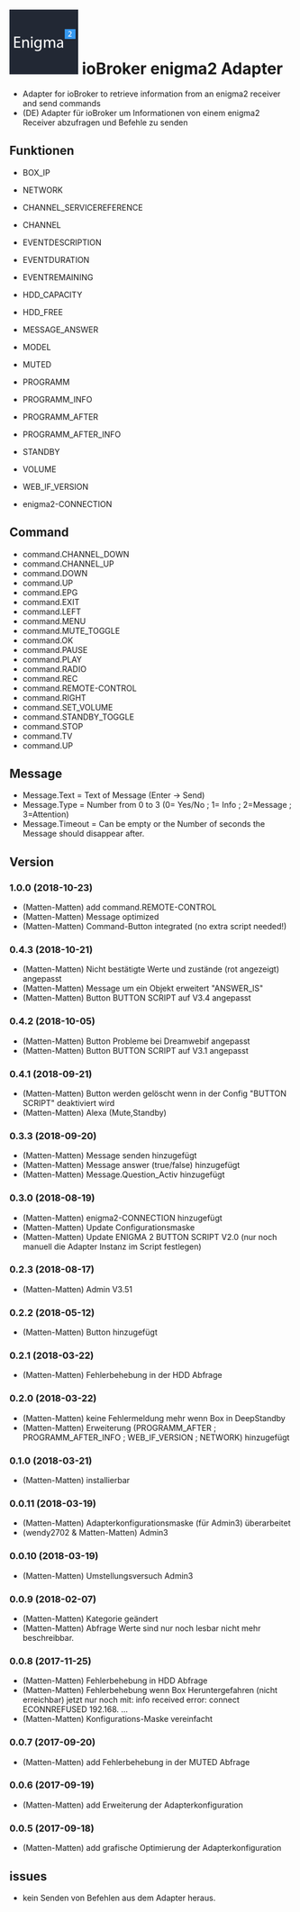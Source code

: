 ![Logo](admin/enigma2.png)
ioBroker enigma2 Adapter
==============
- Adapter for ioBroker to retrieve information from an enigma2 receiver and send commands
- (DE) Adapter für ioBroker um Informationen von einem enigma2 Receiver abzufragen und Befehle zu senden


## Funktionen
- BOX_IP
- NETWORK
- CHANNEL_SERVICEREFERENCE
- CHANNEL
- EVENTDESCRIPTION
- EVENTDURATION
- EVENTREMAINING
- HDD_CAPACITY
- HDD_FREE
- MESSAGE_ANSWER
- MODEL
- MUTED
- PROGRAMM
- PROGRAMM_INFO
- PROGRAMM_AFTER
- PROGRAMM_AFTER_INFO
- STANDBY
- VOLUME
- WEB_IF_VERSION

- enigma2-CONNECTION

## Command
- command.CHANNEL_DOWN
- command.CHANNEL_UP
- command.DOWN
- command.UP
- command.EPG
- command.EXIT
- command.LEFT
- command.MENU
- command.MUTE_TOGGLE
- command.OK
- command.PAUSE
- command.PLAY
- command.RADIO
- command.REC
- command.REMOTE-CONTROL
- command.RIGHT
- command.SET_VOLUME
- command.STANDBY_TOGGLE
- command.STOP
- command.TV
- command.UP

## Message
 - Message.Text           = Text of Message (Enter -> Send)
 - Message.Type           = Number from 0 to 3 (0= Yes/No ; 1= Info ; 2=Message ; 3=Attention)
 - Message.Timeout        = Can be empty or the Number of seconds the Message should disappear after.
 
 
 
## Version

### 1.0.0 (2018-10-23)
* (Matten-Matten)      add command.REMOTE-CONTROL
* (Matten-Matten)      Message optimized
* (Matten-Matten)      Command-Button integrated (no extra script needed!)


### 0.4.3 (2018-10-21)
* (Matten-Matten)      Nicht bestätigte Werte und zustände (rot angezeigt) angepasst
* (Matten-Matten)      Message um ein Objekt erweitert "ANSWER_IS"
* (Matten-Matten)      Button BUTTON SCRIPT auf V3.4 angepasst
                       

### 0.4.2 (2018-10-05)
* (Matten-Matten)      Button Probleme bei Dreamwebif angepasst
* (Matten-Matten)      Button BUTTON SCRIPT auf V3.1 angepasst


### 0.4.1 (2018-09-21)
* (Matten-Matten)      Button werden gelöscht wenn in der Config "BUTTON SCRIPT" deaktiviert wird
* (Matten-Matten)      Alexa (Mute,Standby)


### 0.3.3 (2018-09-20)
* (Matten-Matten)      Message senden hinzugefügt
* (Matten-Matten)      Message answer (true/false) hinzugefügt
* (Matten-Matten)      Message.Question_Activ hinzugefügt


### 0.3.0 (2018-08-19)
* (Matten-Matten)      enigma2-CONNECTION hinzugefügt
* (Matten-Matten)      Update Configurationsmaske
* (Matten-Matten)      Update ENIGMA 2 BUTTON SCRIPT V2.0 (nur noch manuell die Adapter Instanz im Script festlegen)

### 0.2.3 (2018-08-17)
* (Matten-Matten)      Admin V3.51

### 0.2.2 (2018-05-12)
* (Matten-Matten)      Button hinzugefügt

### 0.2.1 (2018-03-22)
* (Matten-Matten)      Fehlerbehebung in der HDD Abfrage

### 0.2.0 (2018-03-22)
* (Matten-Matten)      keine Fehlermeldung mehr wenn Box in DeepStandby
* (Matten-Matten)      Erweiterung (PROGRAMM_AFTER ; PROGRAMM_AFTER_INFO ; WEB_IF_VERSION ; NETWORK) hinzugefügt

### 0.1.0 (2018-03-21)
* (Matten-Matten)      installierbar

### 0.0.11 (2018-03-19)
* (Matten-Matten)                  Adapterkonfigurationsmaske (für Admin3) überarbeitet
* (wendy2702 & Matten-Matten)      Admin3 

### 0.0.10 (2018-03-19)
* (Matten-Matten)  Umstellungsversuch Admin3

### 0.0.9 (2018-02-07)
* (Matten-Matten)  Kategorie geändert
* (Matten-Matten)  Abfrage Werte sind nur noch lesbar nicht mehr beschreibbar.

### 0.0.8 (2017-11-25)
* (Matten-Matten)  Fehlerbehebung in HDD Abfrage
* (Matten-Matten)  Fehlerbehebung wenn Box Heruntergefahren (nicht erreichbar)
                    jetzt nur noch mit: info	received error: connect ECONNREFUSED 192.168. ...
* (Matten-Matten)  Konfigurations-Maske vereinfacht 

### 0.0.7 (2017-09-20)
* (Matten-Matten) add Fehlerbehebung in der MUTED Abfrage

### 0.0.6 (2017-09-19)
* (Matten-Matten) add Erweiterung der Adapterkonfiguration

### 0.0.5 (2017-09-18)
* (Matten-Matten) add grafische Optimierung der Adapterkonfiguration

## issues
* kein Senden von Befehlen aus dem Adapter heraus.

